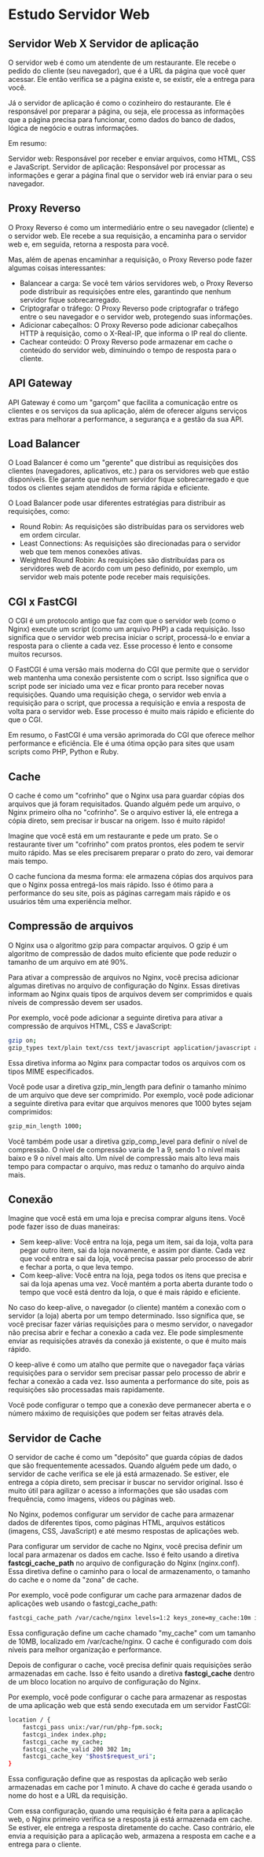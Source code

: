 # Estudo Servidor Web

## Servidor Web X Servidor de aplicação
O servidor web é como um atendente de um restaurante. Ele recebe o pedido do cliente (seu navegador), que é a URL da página que você quer acessar. Ele então verifica se a página existe e, se existir, ele a entrega para você.

Já o servidor de aplicação é como o cozinheiro do restaurante. Ele é responsável por preparar a página, ou seja, ele processa as informações que a página precisa para funcionar, como dados do banco de dados, lógica de negócio e outras informações.

Em resumo:

Servidor web: Responsável por receber e enviar arquivos, como HTML, CSS e JavaScript.
Servidor de aplicação: Responsável por processar as informações e gerar a página final que o servidor web irá enviar para o seu navegador.

## Proxy Reverso

O Proxy Reverso é como um intermediário entre o seu navegador (cliente) e o servidor web. Ele recebe a sua requisição, a encaminha para o servidor web e, em seguida, retorna a resposta para você.

Mas, além de apenas encaminhar a requisição, o Proxy Reverso pode fazer algumas coisas interessantes:

* Balancear a carga: Se você tem vários servidores web, o Proxy Reverso pode distribuir as requisições entre eles, garantindo que nenhum servidor fique sobrecarregado.
* Criptografar o tráfego: O Proxy Reverso pode criptografar o tráfego entre o seu navegador e o servidor web, protegendo suas informações.
* Adicionar cabeçalhos: O Proxy Reverso pode adicionar cabeçalhos HTTP à requisição, como o X-Real-IP, que informa o IP real do cliente.
* Cachear conteúdo: O Proxy Reverso pode armazenar em cache o conteúdo do servidor web, diminuindo o tempo de resposta para o cliente.

## API Gateway
API Gateway é como um "garçom" que facilita a comunicação entre os clientes e os serviços da sua aplicação, além de oferecer alguns serviços extras para melhorar a performance, a segurança e a gestão da sua API.

## Load Balancer
O Load Balancer é como um "gerente" que distribui as requisições dos clientes (navegadores, aplicativos, etc.) para os servidores web que estão disponíveis. Ele garante que nenhum servidor fique sobrecarregado e que todos os clientes sejam atendidos de forma rápida e eficiente.

O Load Balancer pode usar diferentes estratégias para distribuir as requisições, como:

* Round Robin: As requisições são distribuídas para os servidores web em ordem circular.
* Least Connections: As requisições são direcionadas para o servidor web que tem menos conexões ativas.
* Weighted Round Robin: As requisições são distribuídas para os servidores web de acordo com um peso definido, por exemplo, um servidor web mais potente pode receber mais requisições.

## CGI x FastCGI

O CGI é um protocolo antigo que faz com que o servidor web (como o Nginx) execute um script (como um arquivo PHP) a cada requisição. Isso significa que o servidor web precisa iniciar o script, processá-lo e enviar a resposta para o cliente a cada vez. Esse processo é lento e consome muitos recursos.

O FastCGI é uma versão mais moderna do CGI que permite que o servidor web mantenha uma conexão persistente com o script. Isso significa que o script pode ser iniciado uma vez e ficar pronto para receber novas requisições. Quando uma requisição chega, o servidor web envia a requisição para o script, que processa a requisição e envia a resposta de volta para o servidor web. Esse processo é muito mais rápido e eficiente do que o CGI.

Em resumo, o FastCGI é uma versão aprimorada do CGI que oferece melhor performance e eficiência. Ele é uma ótima opção para sites que usam scripts como PHP, Python e Ruby.

## Cache
O cache é como um "cofrinho" que o Nginx usa para guardar cópias dos arquivos que já foram requisitados. Quando alguém pede um arquivo, o Nginx primeiro olha no "cofrinho". Se o arquivo estiver lá, ele entrega a cópia direto, sem precisar ir buscar na origem. Isso é muito rápido!

Imagine que você está em um restaurante e pede um prato. Se o restaurante tiver um "cofrinho" com pratos prontos, eles podem te servir muito rápido. Mas se eles precisarem preparar o prato do zero, vai demorar mais tempo.

O cache funciona da mesma forma: ele armazena cópias dos arquivos para que o Nginx possa entregá-los mais rápido. Isso é ótimo para a performance do seu site, pois as páginas carregam mais rápido e os usuários têm uma experiência melhor.

## Compressão de arquivos
O Nginx usa o algoritmo gzip para compactar arquivos. O gzip é um algoritmo de compressão de dados muito eficiente que pode reduzir o tamanho de um arquivo em até 90%.

Para ativar a compressão de arquivos no Nginx, você precisa adicionar algumas diretivas no arquivo de configuração do Nginx. Essas diretivas informam ao Nginx quais tipos de arquivos devem ser comprimidos e quais níveis de compressão devem ser usados.

Por exemplo, você pode adicionar a seguinte diretiva para ativar a compressão de arquivos HTML, CSS e JavaScript:

```bash
gzip on;
gzip_types text/plain text/css text/javascript application/javascript application/x-javascript text/xml application/xml application/xml+rss application/atom+xml image/svg+xml application/json application/x-font-ttf application/vnd.ms-fontobject application/x-font-otf;
```
Essa diretiva informa ao Nginx para compactar todos os arquivos com os tipos MIME especificados.

Você pode usar a diretiva gzip_min_length para definir o tamanho mínimo de um arquivo que deve ser comprimido. Por exemplo, você pode adicionar a seguinte diretiva para evitar que arquivos menores que 1000 bytes sejam comprimidos:

```bash
gzip_min_length 1000;
```

Você também pode usar a diretiva gzip_comp_level para definir o nível de compressão. O nível de compressão varia de 1 a 9, sendo 1 o nível mais baixo e 9 o nível mais alto. Um nível de compressão mais alto leva mais tempo para compactar o arquivo, mas reduz o tamanho do arquivo ainda mais.

## Conexão

Imagine que você está em uma loja e precisa comprar alguns itens. Você pode fazer isso de duas maneiras:

* Sem keep-alive: Você entra na loja, pega um item, sai da loja, volta para pegar outro item, sai da loja novamente, e assim por diante. Cada vez que você entra e sai da loja, você precisa passar pelo processo de abrir e fechar a porta, o que leva tempo.
* Com keep-alive: Você entra na loja, pega todos os itens que precisa e sai da loja apenas uma vez. Você mantém a porta aberta durante todo o tempo que você está dentro da loja, o que é mais rápido e eficiente.
  

No caso do keep-alive, o navegador (o cliente) mantém a conexão com o servidor (a loja) aberta por um tempo determinado. Isso significa que, se você precisar fazer várias requisições para o mesmo servidor, o navegador não precisa abrir e fechar a conexão a cada vez. Ele pode simplesmente enviar as requisições através da conexão já existente, o que é muito mais rápido.

O keep-alive é como um atalho que permite que o navegador faça várias requisições para o servidor sem precisar passar pelo processo de abrir e fechar a conexão a cada vez. Isso aumenta a performance do site, pois as requisições são processadas mais rapidamente.

Você pode configurar o tempo que a conexão deve permanecer aberta e o número máximo de requisições que podem ser feitas através dela.

## Servidor de Cache

O servidor de cache é como um "depósito" que guarda cópias de dados que são frequentemente acessados. Quando alguém pede um dado, o servidor de cache verifica se ele já está armazenado. Se estiver, ele entrega a cópia direto, sem precisar ir buscar no servidor original. Isso é muito útil para agilizar o acesso a informações que são usadas com frequência, como imagens, vídeos ou páginas web.

No Nginx, podemos configurar um servidor de cache para armazenar dados de diferentes tipos, como páginas HTML, arquivos estáticos (imagens, CSS, JavaScript) e até mesmo respostas de aplicações web.

Para configurar um servidor de cache no Nginx, você precisa definir um local para armazenar os dados em cache. Isso é feito usando a diretiva **fastcgi_cache_path** no arquivo de configuração do Nginx (nginx.conf). Essa diretiva define o caminho para o local de armazenamento, o tamanho do cache e o nome da "zona" de cache.

Por exemplo, você pode configurar um cache para armazenar dados de aplicações web usando o fastcgi_cache_path:

```bash
fastcgi_cache_path /var/cache/nginx levels=1:2 keys_zone=my_cache:10m inactive=60m;
```
Essa configuração define um cache chamado "my_cache" com um tamanho de 10MB, localizado em /var/cache/nginx. O cache é configurado com dois níveis para melhor organização e performance.

Depois de configurar o cache, você precisa definir quais requisições serão armazenadas em cache. Isso é feito usando a diretiva **fastcgi_cache** dentro de um bloco location no arquivo de configuração do Nginx.

Por exemplo, você pode configurar o cache para armazenar as respostas de uma aplicação web que está sendo executada em um servidor FastCGI:

```bash
location / {
    fastcgi_pass unix:/var/run/php-fpm.sock;
    fastcgi_index index.php;
    fastcgi_cache my_cache;
    fastcgi_cache_valid 200 302 1m;
    fastcgi_cache_key "$host$request_uri";
}
```
Essa configuração define que as respostas da aplicação web serão armazenadas em cache por 1 minuto. A chave do cache é gerada usando o nome do host e a URL da requisição.

Com essa configuração, quando uma requisição é feita para a aplicação web, o Nginx primeiro verifica se a resposta já está armazenada em cache. Se estiver, ele entrega a resposta diretamente do cache. Caso contrário, ele envia a requisição para a aplicação web, armazena a resposta em cache e a entrega para o cliente.